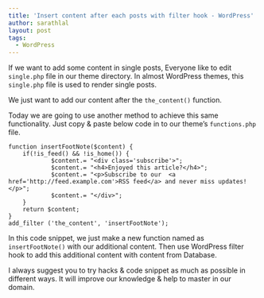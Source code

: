 ```yaml
---
title: 'Insert content after each posts with filter hook - WordPress'
author: sarathlal
layout: post
tags:
  - WordPress
---
```

If we want to add some content in single posts, Everyone like to edit `single.php` file in our theme directory. In almost WordPress themes, this `single.php` file is used to render single posts.

We just want to add our content after the `the_content()` function.

Today we are going to use another method to achieve this same functionality. Just copy & paste below code in to our theme&#8217;s `functions.php` file.

	function insertFootNote($content) {
		if(!is_feed() && !is_home()) {
				$content.= "<div class='subscribe'>";
				$content.= "<h4>Enjoyed this article?</h4>";
				$content.= "<p>Subscribe to our  <a href='http://feed.example.com'>RSS feed</a> and never miss updates!</p>";
				$content.= "</div>";
		}
		return $content;
	}
	add_filter ('the_content', 'insertFootNote');

In this code snippet, we just make a new function named as `insertFootNote()` with our additional content. Then use WordPress filter hook to add this additional content with content from Database.

I always suggest you to try hacks & code snippet as much as possible in different ways. It will improve our knowledge & help to master in our domain.
